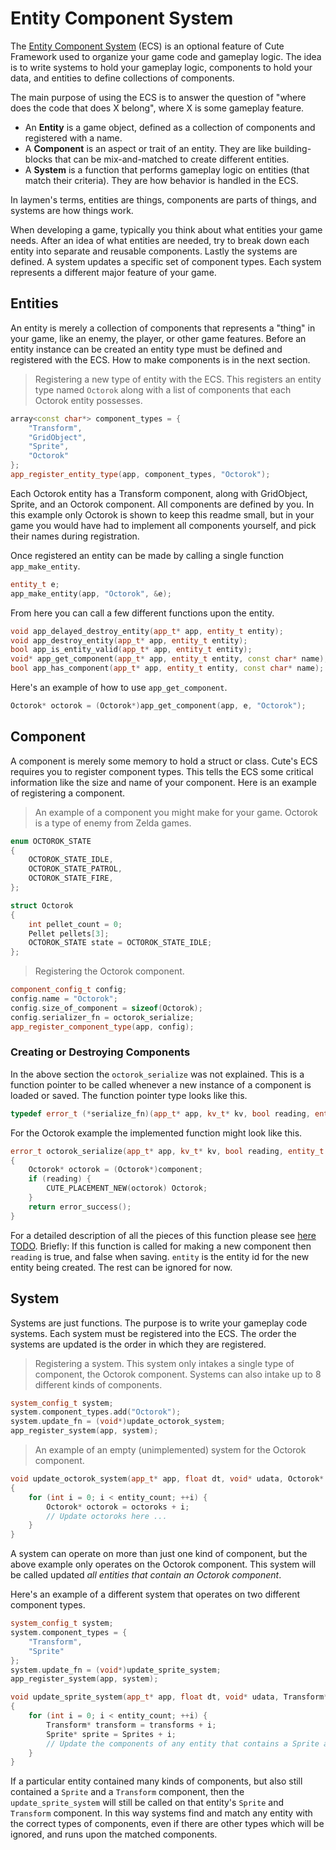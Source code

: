 # Entity Component System

The [Entity Component System](https://en.wikipedia.org/wiki/Entity_component_system) (ECS) is an optional feature of Cute Framework used to organize your game code and gameplay logic. The idea is to write systems to hold your gameplay logic, components to hold your data, and entities to define collections of components.

The main purpose of using the ECS is to answer the question of "where does the code that does X belong", where X is some gameplay feature.

* An **Entity** is a game object, defined as a collection of components and registered with a name.
* A **Component** is an aspect or trait of an entity. They are like building-blocks that can be mix-and-matched to create different entities.
* A **System** is a function that performs gameplay logic on entities (that match their criteria). They are how behavior is handled in the ECS.

In laymen's terms, entities are things, components are parts of things, and systems are how things work.

When developing a game, typically you think about what entities your game needs. After an idea of what entities are needed, try to break down each entity into separate and reusable components. Lastly the systems are defined. A system updates a specific set of component types. Each system represents a different major feature of your game.

## Entities

An entity is merely a collection of components that represents a "thing" in your game, like an enemy, the player, or other game features. Before an entity instance can be created an entity type must be defined and registered with the ECS. How to make components is in the next section.

> Registering a new type of entity with the ECS. This registers an entity type named `Octorok` along with a list of components that each Octorok entity possesses.

```cpp
array<const char*> component_types = {
	"Transform",
	"GridObject",
	"Sprite",
	"Octorok"
};
app_register_entity_type(app, component_types, "Octorok");
```

Each Octorok entity has a Transform component, along with GridObject, Sprite, and an Octorok component. All components are defined by you. In this example only Octorok is shown to keep this readme small, but in your game you would have had to implement all components yourself, and pick their names during registration.

Once registered an entity can be made by calling a single function `app_make_entity`.

```cpp
entity_t e;
app_make_entity(app, "Octorok", &e);
```

From here you can call a few different functions upon the entity.

```cpp
void app_delayed_destroy_entity(app_t* app, entity_t entity);
void app_destroy_entity(app_t* app, entity_t entity);
bool app_is_entity_valid(app_t* app, entity_t entity);
void* app_get_component(app_t* app, entity_t entity, const char* name);
bool app_has_component(app_t* app, entity_t entity, const char* name);
```

Here's an example of how to use `app_get_component`.

```cpp
Octorok* octorok = (Octorok*)app_get_component(app, e, "Octorok");
```

## Component

A component is merely some memory to hold a struct or class. Cute's ECS requires you to register component types. This tells the ECS some critical information like the size and name of your component. Here is an example of registering a component.

> An example of a component you might make for your game. Octorok is a type of enemy from Zelda games.

```cpp
enum OCTOROK_STATE
{
	OCTOROK_STATE_IDLE,
	OCTOROK_STATE_PATROL,
	OCTOROK_STATE_FIRE,
};

struct Octorok
{
	int pellet_count = 0;
	Pellet pellets[3];
	OCTOROK_STATE state = OCTOROK_STATE_IDLE;
};
```

> Registering the Octorok component.

```cpp
component_config_t config;
config.name = "Octorok";
config.size_of_component = sizeof(Octorok);
config.serializer_fn = octorok_serialize;
app_register_component_type(app, config);
```

### Creating or Destroying Components

In the above section the `octorok_serialize` was not explained. This is a function pointer to be called whenever a new instance of a component is loaded or saved. The function pointer type looks like this.

```cpp
typedef error_t (*serialize_fn)(app_t* app, kv_t* kv, bool reading, entity_t entity, void* component, void* udata);
```

For the Octorok example the implemented function might look like this.

```cpp
error_t octorok_serialize(app_t* app, kv_t* kv, bool reading, entity_t entity, void* component, void* udata)
{
	Octorok* octorok = (Octorok*)component;
	if (reading) {
		CUTE_PLACEMENT_NEW(octorok) Octorok;
	}
	return error_success();
}
```

For a detailed description of all the pieces of this function please see [here TODO](broken_link). Briefly: If this function is called for making a new component then `reading` is true, and false when saving. `entity` is the entity id for the new entity being created. The rest can be ignored for now.

## System

Systems are just functions. The purpose is to write your gameplay code systems. Each system must be registered into the ECS. The order the systems are updated is the order in which they are registered.

> Registering a system. This system only intakes a single type of component, the Octorok component. Systems can also intake up to 8 different kinds of components.

```cpp
system_config_t system;
system.component_types.add("Octorok");
system.update_fn = (void*)update_octorok_system;
app_register_system(app, system);
```

> An example of an empty (unimplemented) system for the Octorok component.

```cpp
void update_octorok_system(app_t* app, float dt, void* udata, Octorok* octoroks, int entity_count)
{
	for (int i = 0; i < entity_count; ++i) {
		Octorok* octorok = octoroks + i;
		// Update octoroks here ...
	}
}
```

A system can operate on more than just one kind of component, but the above example only operates on the Octorok component. This system will be called updated *all entities that contain an Octorok component*.

Here's an example of a different system that operates on two different component types.


```cpp
system_config_t system;
system.component_types = {
	"Transform",
	"Sprite"
};
system.update_fn = (void*)update_sprite_system;
app_register_system(app, system);

void update_sprite_system(app_t* app, float dt, void* udata, Transform* transforms, Sprite* sprites, int entity_count)
{
	for (int i = 0; i < entity_count; ++i) {
		Transform* transform = transforms + i;
		Sprite* sprite = Sprites + i;
		// Update the components of any entity that contains a Sprite and a Transform here ...
	}
}
```

If a particular entity contained many kinds of components, but also still contained a `Sprite` and a `Transform` component, then the `update_sprite_system` will still be called on that entity's `Sprite` and `Transform` component. In this way systems find and match any entity with the correct types of components, even if there are other types which will be ignored, and runs upon the matched components.
